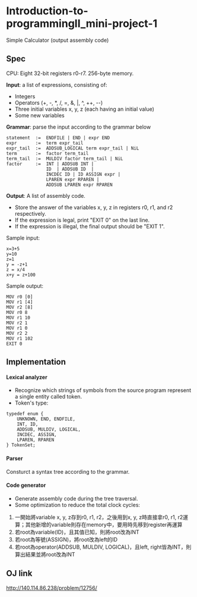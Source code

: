 # Introduction-to-programmingII_mini-project-1
Simple Calculator (output assembly code)
## Spec

CPU: Eight 32-bit registers r0-r7. 256-byte memory.

**Input**: a list of expressions, consisting of:
* Integers
* Operators (+, -, *, /, =, &, |, ^, ++, --)
* Three initial variables x, y, z (each having an initial value)
* Some new variables

**Grammar**: parse the input according to the grammar below
```
statement  :=  ENDFILE | END | expr END
expr       :=  term expr_tail
expr_tail  :=  ADDSUB_LOGICAL term expr_tail | NiL
term       :=  factor term_tail
term_tail  :=  MULDIV factor term_tail | NiL
factor     :=  INT | ADDSUB INT |
               ID  | ADDSUB ID  |
               INCDEC ID | ID ASSIGN expr |
               LPAREN expr RPAREN |
               ADDSUB LPAREN expr RPAREN
```

**Output**: A list of assembly code.
* Store the answer of the variables x, y, z in registers r0, r1, and r2 respectively.
* If the expression is legal, print "EXIT 0" on the last line.
* If the expression is illegal, the final output should be "EXIT 1".

Sample input:
```
x=3+5
y=10
z=1
y = -z+1
z = x/4
x+y = z+100
```

Sample output:
```
MOV r0 [0]
MOV r1 [4]
MOV r2 [8]
MOV r0 8
MOV r1 10
MOV r2 1
MOV r1 0
MOV r2 2
MOV r1 102
EXIT 0
```

## Implementation
#### Lexical analyzer
* Recognize which strings of symbols from the source program represent a single entity called token.
* Token's type:
```
typedef enum {
    UNKNOWN, END, ENDFILE,
    INT, ID,
    ADDSUB, MULDIV, LOGICAL,
    INCDEC, ASSIGN,
    LPAREN, RPAREN
} TokenSet;
```

#### Parser
Consturct a syntax tree according to the grammar.

#### Code generator
* Generate assembly code during the tree traversal.
* Some optimization to reduce the total clock cycles:
1. 一開始將variable x, y, z存到r0, r1, r2，之後用到x, y, z時直接拿r0, r1, r2運算；其他新增的variable則存在memory中，要用時先移到register再運算
2. 若root為variable(ID)，且其值已知，則將root改為INT
3. 若root為等號(ASSIGN)，將root改為left的ID
4. 若root為operator(ADDSUB, MULDIV, LOGICAL)，且left, right皆為INT，則算出結果並將root改為INT

## OJ link
http://140.114.86.238/problem/12756/
